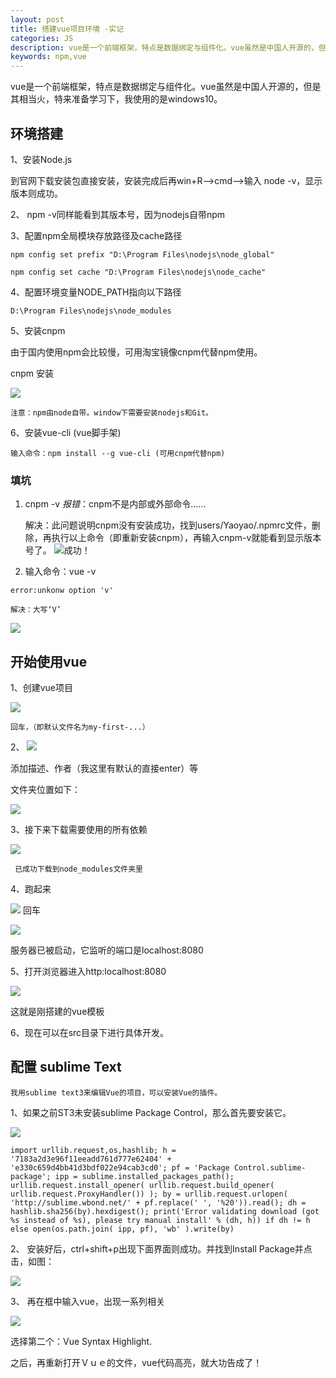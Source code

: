 ```yaml
---
layout: post
title: 搭建vue项目环境 -实记
categories: JS
description: vue是一个前端框架，特点是数据绑定与组件化。vue虽然是中国人开源的，但是其目前相当火，特来准备学习下。我使用的系统是windows10。
keywords: npm,vue
---
```


vue是一个前端框架，特点是数据绑定与组件化。vue虽然是中国人开源的，但是其相当火，特来准备学习下，我使用的是windows10。



## 环境搭建


1、安装Node.js

   到官网下载安装包直接安装，安装完成后再win+R-->cmd-->输入 node -v，显示版本则成功。

2、 npm -v同样能看到其版本号，因为nodejs自带npm

3、配置npm全局模块存放路径及cache路径

    npm config set prefix "D:\Program Files\nodejs\node_global"

    npm config set cache "D:\Program Files\nodejs\node_cache"

4、配置环境变量NODE_PATH指向以下路径

    D:\Program Files\nodejs\node_modules

5、安装cnpm

   由于国内使用npm会比较慢，可用淘宝镜像cnpm代替npm使用。
   
   cnpm 安装
    
  ![](/images/posts/JS/cnpm.png)
    
    注意：npm由node自带。window下需要安装nodejs和Git。
    
6、安装vue-cli (vue脚手架)

    输入命令：npm install --g vue-cli (可用cnpm代替npm)
    
### 填坑


   1. cnpm -v
      *报错*：cnpm不是内部或外部命令......
      
      解决：此问题说明cnpm没有安装成功，找到users/Yaoyao/.npmrc文件，删除，再执行以上命令（即重新安装cnpm），再输入cnpm-v就能看到显示版本号了。
  ![](/images/posts/JS/cnpm_v.png)成功！
     
   2. 输入命令：vue -v
    
    error:unkonw option 'v'
     
    解决：大写‘V’
  ![](/images/posts/JS/vue_v.png)
     
## 开始使用vue


1、创建vue项目

  ![](/images/posts/JS/vuejs_1.png)

    回车，（即默认文件名为my-first-...）
    
2、
  ![](/images/posts/JS/vuejs_2.png)
 
   添加描述、作者（我这里有默认的直接enter）等
 
   文件夹位置如下：
   
   ![](/images/posts/JS/vuejs_3.png)
 
3、接下来下载需要使用的所有依赖
 
   ![](/images/posts/JS/vuejs_4.png)
 
     已成功下载到node_modules文件夹里
   
4、跑起来

  ![](/images/posts/JS/vuejs_5.png)
    回车

   ![](/images/posts/JS/vuejs_6.png)

服务器已被启动，它监听的端口是localhost:8080

5、打开浏览器进入http:localhost:8080

  ![](/images/posts/JS/vuejsTemplate.png)

这就是刚搭建的vue模板

6、现在可以在src目录下进行具体开发。

## 配置 sublime Text


    我用sublime text3来编辑Vue的项目，可以安装Vue的插件。
    
1、如果之前ST3未安装sublime Package Control，那么首先要安装它。
    
   ![](/images/posts/JS/ST3_packageControl.png)
   
   `import urllib.request,os,hashlib; h = '7183a2d3e96f11eeadd761d777e62404' + 'e330c659d4bb41d3bdf022e94cab3cd0'; pf = 'Package Control.sublime-package'; ipp = sublime.installed_packages_path(); urllib.request.install_opener( urllib.request.build_opener( urllib.request.ProxyHandler()) ); by = urllib.request.urlopen( 'http://sublime.wbond.net/' + pf.replace(' ', '%20')).read(); dh = hashlib.sha256(by).hexdigest(); print('Error validating download (got %s instead of %s), please try manual install' % (dh, h)) if dh != h else open(os.path.join( ipp, pf), 'wb' ).write(by) `
   
2、 安装好后，ctrl+shift+p出现下面界面则成功。并找到Install Package并点击，如图：
   
 ![](/images/posts/JS/ST3_1.png)
 
3、 再在框中输入vue，出现一系列相关
  
 ![](/images/posts/JS/ST3_2.png)
 
 选择第二个：Vue Syntax Highlight.
 
 之后，再重新打开Ｖｕｅ的文件，vue代码高亮，就大功告成了！
   
   

   